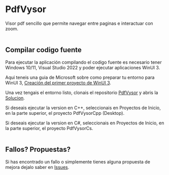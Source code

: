 # PdfVysor

Visor pdf sencillo que permite navegar entre paginas e interactuar con zoom.<br><br>

## Compilar codigo fuente

Para ejecutar la aplicación compilando el codigo fuente es necesario tener Windows 10/11, Visual Studio 2022 y poder ejecutar aplicaciones WinUI 3.

Aqui teneis una guia de Microsoft sobre como preparar tu entorno para WinUI 3, [Creación del primer proyecto de WinUI 3](https://docs.microsoft.com/es-es/windows/apps/winui/winui3/create-your-first-winui3-app).

Una vez tengais el entorno listo, clonais el repositorio [PdfVysor](https://github.com/agcdam/PdfVysor) y abris la [Solucion](https://docs.microsoft.com/es-es/visualstudio/ide/solutions-and-projects-in-visual-studio?view=vs-2022).

Si deseais ejecutar la version en C++, seleccionais en Proyectos de Inicio, en la parte superior, el proyecto PdfVysorCpp (Desktop). 

Si deseais ejecutar la version en C#, seleccionais en Proyectos de Inicio, en la parte superior, el proyecto PdfVysorCs.
<br><br>

## Fallos? Propuestas?
Si has encontrado un fallo o simplemente tienes alguna propuesta de mejora dejalo saber en [Issues](https://github.com/agcdam/PdfVysor/issues).
